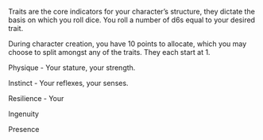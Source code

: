 Traits are the core indicators for your character’s structure, they dictate the basis on which you roll dice. You roll a number of d6s equal to your desired trait.

During character creation, you have 10 points to allocate, which you may choose to split amongst any of the traits. They each start at 1.

Physique - Your stature, your strength.

Instinct - Your reflexes, your senses.

Resilience - Your

Ingenuity

Presence